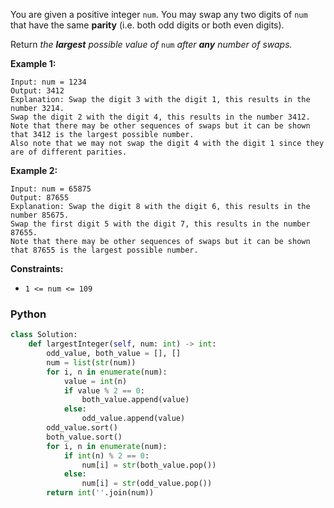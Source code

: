 You are given a positive integer  `num`. You may swap any two digits of  `num`  that have the same  **parity**  (i.e. both odd digits or both even digits).

Return _the  **largest**  possible value of_ `num` _after  **any**  number of swaps._

**Example 1:**
```
Input: num = 1234
Output: 3412
Explanation: Swap the digit 3 with the digit 1, this results in the number 3214.
Swap the digit 2 with the digit 4, this results in the number 3412.
Note that there may be other sequences of swaps but it can be shown that 3412 is the largest possible number.
Also note that we may not swap the digit 4 with the digit 1 since they are of different parities.
```

**Example 2:**
```
Input: num = 65875
Output: 87655
Explanation: Swap the digit 8 with the digit 6, this results in the number 85675.
Swap the first digit 5 with the digit 7, this results in the number 87655.
Note that there may be other sequences of swaps but it can be shown that 87655 is the largest possible number.
```

**Constraints:**

-   `1 <= num <= 109`


### Python
```python
class Solution:
    def largestInteger(self, num: int) -> int:
        odd_value, both_value = [], []
        num = list(str(num))
        for i, n in enumerate(num):
            value = int(n)
            if value % 2 == 0:
                both_value.append(value)
            else:
                odd_value.append(value)
        odd_value.sort()
        both_value.sort()
        for i, n in enumerate(num):
            if int(n) % 2 == 0:
                num[i] = str(both_value.pop())
            else:
                num[i] = str(odd_value.pop())
        return int(''.join(num))
```